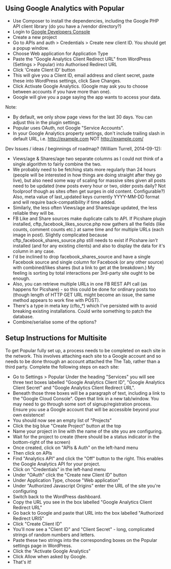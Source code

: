 ## Using Google Analytics with Popular

- Use Composer to install the dependencies, including the Google PHP API client library (do you have a /vendor directory?)
- Login to [Google Developers Console](https://developers.google.com/console)
- Create a new project
- Go to APIs and auth > Credentials > Create new client ID. You should get a popup window.
- Choose Web application for Application Type
- Paste the "Google Analytics Client Redirect URL" from WordPress (Settings > Popular) into Authorised Redirect URL
- Click 'Create Client ID' button
- This will give you a Client ID, email address and client secret, paste these into WordPress settings, click Save Changes.
- Click Activate Google Analytics.  (Google may ask you to choose between accounts if you have more than one).
- Google will give you a page saying the app wants to access your data.

Note:

- By default, we only show page views for the last 30 days. You can adjust this in the plugin settings.
- Popular uses OAuth, not Google "Service Accounts".
- In your Google Analytics property settings, don't include trailing slash in default URL, i.e. http://example.com NOT http://example.com/

Dev Issues / ideas / beginnings of roadmap? (William Turrell, 2014-09-12):

- Views/age & Shares/age two separate columns as I could not think of a single algorithm to fairly combine the two.
- We probably need to be fetching stats more regularly than 24 hours (people will be interested in how things are doing straight after they go live), but also need some way of scaling for massive sites given all posts need to be updated (new posts every hour or two, older posts daily? Not foolproof though as sites often get surges in old content. Configurable?) Also, meta value of last_updated keys currently YYYY-MM-DD format and will require back-compatibility if time added.
- Similarly, the less often Views/age and Shares/age updated, the less reliable they will be.
- FB Like and Share sources make duplicate calls to API. If Picshare plugin installed, cftp_facebook_likes_source.php now gathers all the fields (like counts, comment counts etc.) at same time and for multiple URLs (each image in post). Slightly complicated because cftp_facebook_shares_source.php still needs to exist if Picshare *isn't* installed (and for any existing clients) and also to display the data for it's column in any case.
- I'd be inclined to drop facebook_shares_source and have a single Facebook source and single column for Facebook (or any other source) with combined/likes shares (but a link to get at the breakdown.)  My feeling is sorting by total interactions per 3rd-party site ought to be enough.
- Also, you can retrieve multiple URLs in one FB REST API call (as happens for Picshare) - so this could be done for ordinary posts too (though length of HTTP GET URL might become an issue, the same method appears to work fine with POST).
- There's a type in meta key (cfto_*) which I've persisted with to avoid breaking existing installations. Could write something to patch the database.
- Combine/serialise some of the options?

## Setup Instructions for Multisite

To get Popular fully set up, a process needs to be completed on each site in the network. This involves attaching each site to a Google account and so needs to be done through an account attached the The Tab, rather than a third party.
Complete the following steps on each site:

- Go to Settings > Popular
Under the heading "Services" you will see three text boxes labelled "Google Analytics Client ID", "Google Analytics Client Secret" and "Google Analytics Client Redirect URL".
- Beneath those three boxes will be a paragraph of text, including a link to the "Google Cloud Console". Open that link in a new tab/window.
You may need to go through some sort of signup/registration process. Ensure you use a Google account that will be accessible beyond your own existence!
- You should now see an empty list of "Projects"
- Click the big blue "Create Project" button at the top
- Name your project in line with the name of the site you are configuring.
- Wait for the project to create (there should be a status indicator in the bottom-right of the screen)
- Once created, click on "APIs & Auth" on the left-hand menu
- Then click on APIs
- Find "Analytics API" and click the "Off" button to the right. This enables the Google Analytics API for your project.
- Click on "Credentials" in the left-hand menu
- Under "OAuth" click the "Create new Client ID" button
- Under Application Type, choose "Web application"
- Under "Authorized Javascript Origins" enter the URL of the site you're configuring
- Switch back to the WordPress dashboard.
- Copy the URL you see in the box labelled "Google Analytics Client Redirect URL"
- Go back to Google and paste that URL into the box labelled "Authorized Redirect URIS"
- Click "Create Client ID"
- You'll now see a "Client ID" and "Client Secret" - long, complicated strings of random numbers and letters.
- Paste these two strings into the corresponding boxes on the Popular settings page in WordPress.
- Click the "Activate Google Analytics"
- Click Allow when asked by Google.
- That's it!
